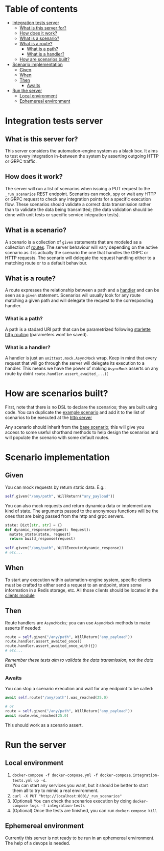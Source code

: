 # Table of contents
* [Integration tests server](#integration-tests-server)
  * [What is this server for?](#what-is-this-server-for?)
  * [How does it work?](#how-does-it-work?)
  * [What is a scenario?](#what-is-a-scenario?)
  * [What is a route?](#what-is-a-route?)
    * [What is a path?](#what-is-a-path?)
    * [What is a handler?](#what-is-a-handler?)
  * [How are scenarios built?](#how-are-scenarios-built?)
* [Scenario implementation](#scenario-implementation)
  * [Given](#given)
  * [When](#when)
  * [Then](#then)
    * [Awaits](#awaits)
* [Run the server](#run-the-server)
  * [Local environment](#local-environment)
  * [Ephemereal environment](#ephemereal-environment)

# Integration tests server
## What is this server for?
This server considers the automation-engine system as a black box. 
It aims to test every integration in-between the system by asserting outgoing HTTP or GRPC traffic.


## How does it work?
The server will run a list of scenarios when issuing a PUT request to the `_run_scenarios` REST endpoint.
Scenarios can mock, spy or wait any HTTP or GRPC request to check any integration points for a specific execution flow.
These scenarios should validate a correct data transmission rather than to validate the data being transmitted;
(the data validation should be done with unit tests or specific service integration tests).

## What is a scenario?
A scenario is a collection of `given` statements that are modeled as a collection of [routes](/src/application/route.py).
The server behaviour will vary depending on the active scenario as it is actually the scenario the one that handles the GRPC or HTTP requests.
The scenario will delegate the request handling either to a matching route or to a default behaviour.

## What is a route?
A route expresses the relationship between a path and a [handler](/src/application/handler.py) and can be seen as a `given` statement.
Scenarios will usually look for any route matching a given path and will delegate the request to the corresponding handler.

### What is a path?
A path is a stadard URI path that can be parametrized following [starlette http routing](https://www.starlette.io/routing/#http-routing) 
(parameters wont be saved).

### What is a handler?
A handler is just an `unittest.mock.AsyncMock` wrap.
Keep in mind that every request that will go through the server will delegate its execution to a handler.
This means we have the power of making `AsyncMock` asserts on any route by doint `route.handler.assert_awaited_...()`

# How are scenarios built?
First, note that there is no DSL to declare the scenarios; they are built using code.
You can duplicate the [example scenario](/src/application/scenarios/example_scenario.py) and add it to the list of scenarios to be executed 
at the [http server](/src/application/servers/http/http.py)

Any scenario should inherit from the [base scenario](/src/application/scenario.py);
this will give you access to some useful shorthand methods to help design the scenarios and will populate the scenario with some default routes.

# Scenario implementation
## Given
You can mock requests by return static data. E.g.:
```python
self.given("/any/path", WillReturn("any_payload"))
```

You can also mock requests and return dynamica data or implement any kind of state.
The arguments passed to the anonymous functions will be the ones that are being passed from the http and grpc servers.
```python
state: Dict[str, str] = {}
def dynamic_response(request: Request):
  mutate_state(state, request)
  return build_response(request)
  
self.given("/any/path", WillExecute(dynamic_response))
# etc...
```

## When
To start any execution within automation-engine system, specific clients must be crafted to either 
send a request to an endpoint, store some information in a Redis storage, etc.
All those clients should be located in the [clients module](/src/application/clients)


## Then
Route handlers are `AsyncMocks`; you can use `AsyncMock` methods to make asserts if needed:
```python
route = self.given("/any/path", WillReturn("any_payload"))
route.handler.assert_awaited_once()
route.handler.assert_awaited_once_with({})
# etc...
```

*Remember these tests aim to validate the data transmission, not the data itself!*

### Awaits
You can stop a scenario execution and wait for any endpoint to be called:
```python
await self.route("/any/path").was_reached(25.0)

# or
route = self.given("/any/path", WillReturn("any_payload"))
await route.was_reached(25.0)
```

This should work as a scenario assert.

# Run the server
## Local environment
1. `docker-compose -f docker-compose.yml -f docker-compose.integration-tests.yml up -d`.  
   You can start any services you want, but it should be better to start them all to try to mimic a real environment.  
2. `curl -X PUT "http://localhost:8001/_run_scenarios"`
3. (Optional) You can check the scenarios execution by doing `docker-compose logs -f integration-tests`
4. (Optional) Once the tests are finished, you can run `docker-compose kill`
## Ephemereal environment
Currently this server is not ready to be run in an ephemereal environment.
The help of a devops is needed.
